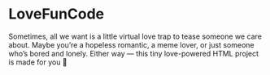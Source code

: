 # LoveFunCode
Sometimes, all we want is a little virtual love trap to tease someone we care about. Maybe you’re a hopeless romantic, a meme lover, or just someone who’s bored and lonely. Either way — this tiny love-powered HTML project is made for you 💖
